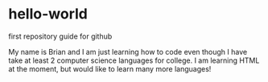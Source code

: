 # hello-world
first repository guide for github

My name is Brian and I am just learning how to code even though I have take at least 2 computer science languages for college.
I am learning HTML at the moment, but would like to learn many more languages!
